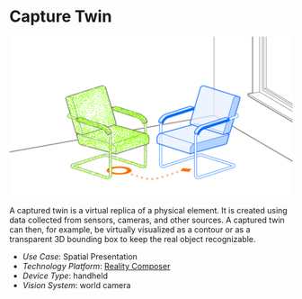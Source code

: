 # Capture Twin

![1728485757457](image/README/1728485757457.png)

A captured twin is a virtual replica of a physical element. It is created using data collected from sensors, cameras, and other sources. A captured twin can then, for example, be virtually visualized as a contour or as a transparent 3D bounding box to keep the real object recognizable.

* _Use Case_: Spatial Presentation
* _Technology Platform_: [Reality Composer](../README.md)
* _Device Type_: handheld
* _Vision System_: world camera
